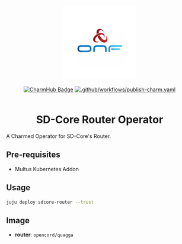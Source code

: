 <div align="center">
  <img src="./icon.svg" alt="ONF Icon" width="200" height="200">
</div>
<br/>
<div align="center">
  <a href="https://charmhub.io/sdcore-router"><img src="https://charmhub.io/sdcore-router/badge.svg" alt="CharmHub Badge"></a>
  <a href="https://github.com/canonical/sdcore-router-operator/actions/workflows/publish-charm.yaml">
    <img src="https://github.com/canonical/sdcore-router-operator/actions/workflows/publish-charm.yaml/badge.svg?branch=main" alt=".github/workflows/publish-charm.yaml">
  </a>
  <br/>
  <br/>
  <h1>SD-Core Router Operator</h1>
</div>

A Charmed Operator for SD-Core's Router. 

## Pre-requisites

- Multus Kubernetes Addon

## Usage

```bash
juju deploy sdcore-router --trust
```

## Image

- **router**: `opencord/quagga`
